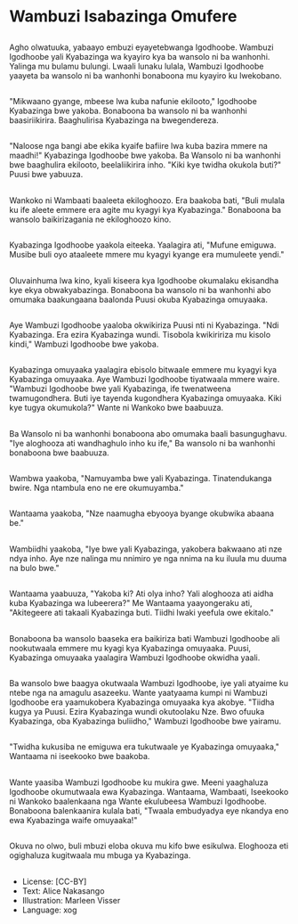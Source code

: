 # Wambuzi Isabazinga Omufere

##
Agho olwatuuka, yabaayo embuzi eyayetebwanga Igodhoobe. Wambuzi Igodhoobe yali Kyabazinga wa kyayiro kya ba wansolo ni ba wanhonhi. Yalinga mu bulamu bulungi. Lwaali lunaku lulala, Wambuzi Igodhoobe yaayeta ba wansolo ni ba wanhonhi bonaboona mu kyayiro ku lwekobano.

##
"Mikwaano gyange, mbeese lwa kuba nafunie ekilooto," Igodhoobe Kyabazinga bwe yakoba. Bonaboona ba wansolo ni ba wanhonhi baasiriikirira. Baaghulirisa Kyabazinga na bwegendereza.

##
"Naloose nga bangi abe ekika kyaife bafiire lwa kuba bazira mmere na maadhi!" Kyabazinga Igodhoobe bwe yakoba. Ba Wansolo ni ba wanhonhi bwe baaghulira ekilooto, beelaliikirira inho. "Kiki kye twidha okukola buti?" Puusi bwe yabuuza.

##
Wankoko ni Wambaati baaleeta ekiloghoozo. Era baakoba bati, "Buli mulala ku ife aleete emmere era agite mu kyagyi kya Kyabazinga." Bonaboona ba wansolo baikirizagania ne ekiloghoozo kino.

##
Kyabazinga Igodhoobe yaakola eiteeka. Yaalagira ati, "Mufune emiguwa. Musibe buli oyo ataaleete mmere mu kyagyi kyange era mumuleete yendi."

##
Oluvainhuma lwa kino, kyali kiseera kya Igodhoobe okumalaku ekisandha kye ekya obwakyabazinga. Bonaboona ba wansolo ni ba wanhonhi abo omumaka baakungaana baalonda Puusi okuba Kyabazinga omuyaaka.

##
Aye Wambuzi Igodhoobe yaaloba okwikiriza Puusi nti ni Kyabazinga. "Ndi Kyabazinga. Era ezira Kyabazinga wundi. Tisobola kwikiririza mu kisolo kindi," Wambuzi Igodhoobe bwe yakoba.

##
Kyabazinga omuyaaka yaalagira ebisolo bitwaale emmere mu kyagyi kya Kyabazinga omuyaaka. Aye Wambuzi Igodhoobe tiyatwaala mmere waire. "Wambuzi Igodhoobe bwe yali Kyabazinga, ife twenatweena twamugondhera. Buti iye tayenda kugondhera Kyabazinga omuyaaka. Kiki kye tugya okumukola?" Wante ni Wankoko bwe baabuuza.

##
Ba Wansolo ni ba wanhonhi bonaboona abo omumaka baali basungughavu. "Iye aloghooza ati wandhaghulo inho ku ife," Ba wansolo ni ba wanhonhi bonaboona bwe baabuuza.

##
Wambwa yaakoba, "Namuyamba bwe yali Kyabazinga. Tinatendukanga bwire. Nga ntambula eno ne ere okumuyamba."

##
Wantaama yaakoba, "Nze naamugha ebyooya byange okubwika abaana be."

##
Wambiidhi yaakoba, "Iye bwe yali Kyabazinga, yakobera bakwaano ati nze ndya inho. Aye nze nalinga mu nnimiro ye nga nnima na ku iluula mu duuma na bulo bwe."

##
Wantaama yaabuuza, "Yakoba ki? Ati olya inho? Yali aloghooza ati aidha kuba Kyabazinga wa lubeerera?" Me Wantaama yaayongeraku ati, "Akitegeere ati takaali Kyabazinga buti. Tiidhi lwaki yeefula owe ekitalo."

##
Bonaboona ba wansolo baaseka era baikiriza bati Wambuzi Igodhoobe ali nookutwaala emmere mu kyagi kya Kyabazinga omuyaaka. Puusi, Kyabazinga omuyaaka yaalagira Wambuzi Igodhoobe okwidha yaali.

##
Ba wansolo bwe baagya okutwaala Wambuzi Igodhoobe, iye yali atyaime ku ntebe nga na amagulu asazeeku. Wante yaatyaama kumpi ni Wambuzi Igodhoobe era yaamukobera Kyabazinga omuyaaka kya akobye. "Tiidha kugya ya Puusi. Ezira Kyabazinga wundi okutoolaku Nze. Bwo ofuuka Kyabazinga, oba Kyabazinga buliidho," Wambuzi Igodhoobe bwe yairamu.

##
"Twidha kukusiba ne emiguwa era tukutwaale ye Kyabazinga omuyaaka," Wantaama ni iseekooko bwe baakoba.

##
Wante yaasiba Wambuzi Igodhoobe ku mukira gwe. Meeni yaaghaluza Igodhoobe okumutwaala ewa Kyabazinga. Wantaama, Wambaati, Iseekooko ni Wankoko baalenkaana nga Wante ekulubeesa Wambuzi Igodhoobe. Bonaboona balenkaanira kulala bati, "Twaala embudyadya eye nkandya eno ewa Kyabazinga waife omuyaaka!"

##
Okuva no olwo, buli mbuzi eloba okuva mu kifo bwe esikulwa. Eloghooza eti ogighaluza kugitwaala mu mbuga ya Kyabazinga.

##
* License: [CC-BY]
* Text: Alice Nakasango
* Illustration: Marleen Visser
* Language: xog
